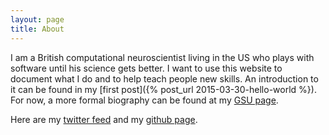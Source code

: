 ```yaml
---
layout: page
title: About
---
```



I am a British computational neuroscientist living in the US who plays with software until his science gets better.
I want to use this website to document what I do and to help teach people new skills.
An introduction to it can be found in my [first post]({% post_url 2015-03-30-hello-world %}).
For now, a more formal biography can be found at my [GSU page](http://www.ni.gsu.edu/~rclewley/biosketch/index.html). 

Here are my [twitter feed](https://twitter.com/robertclewley) and my [github page](https://github.com/robclewley).
